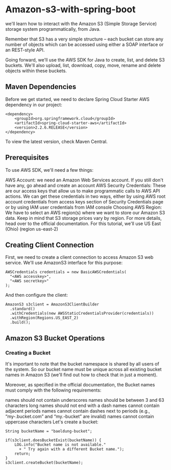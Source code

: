 # Amazon-s3-with-spring-boot

we'll learn how to interact with the Amazon S3 (Simple Storage Service) storage system programmatically, from Java.

Remember that S3 has a very simple structure – each bucket can store any number of objects which can be accessed using either a SOAP interface or an REST-style API.

Going forward, we'll use the AWS SDK for Java to create, list, and delete S3 buckets. We'll also upload, list, download, copy, move, rename and delete objects within these buckets.

## Maven Dependencies
Before we get started, we need to declare Spring Cloud Starter AWS dependency in our project:

```javasript
<dependency>
    <groupId>org.springframework.cloud</groupId>
    <artifactId>spring-cloud-starter-aws</artifactId>
    <version>2.2.6.RELEASE</version>
</dependency>
```
To view the latest version, check Maven Central.

## Prerequisites
To use AWS SDK, we'll need a few things:

AWS Account: we need an Amazon Web Services account. If you still don't have any, go ahead and create an account
AWS Security Credentials: These are our access keys that allow us to make programmatic calls to AWS API actions. We can get these credentials in two ways, either by using AWS root account credentials from access keys section of Security Credentials page or by using IAM user credentials from IAM console
Choosing AWS Region: We have to select an AWS region(s) where we want to store our Amazon S3 data. Keep in mind that S3 storage prices vary by region. For more details, head over to the official documentation. For this tutorial, we'll use US East (Ohio) (region us-east-2)
## Creating Client Connection
First, we need to create a client connection to access Amazon S3 web service. We'll use AmazonS3 interface for this purpose:
```javasript
AWSCredentials credentials = new BasicAWSCredentials(
  "<AWS accesskey>", 
  "<AWS secretkey>"
);
```
And then configure the client:
```javasript
AmazonS3 s3client = AmazonS3ClientBuilder
  .standard()
  .withCredentials(new AWSStaticCredentialsProvider(credentials))
  .withRegion(Regions.US_EAST_2)
  .build();
```
## Amazon S3 Bucket Operations <br>
### Creating a Bucket
It's important to note that the bucket namespace is shared by all users of the system. So our bucket name must be unique across all existing bucket names in Amazon S3 (we'll find out how to check that in just a moment).


Moreover, as specified in the official documentation, the Bucket names must comply with the following requirements:

names should not contain underscores
names should be between 3 and 63 characters long
names should not end with a dash
names cannot contain adjacent periods
names cannot contain dashes next to periods (e.g., “my-.bucket.com” and “my.-bucket” are invalid)
names cannot contain uppercase characters
Let's create a bucket:

```javasript
String bucketName = "baeldung-bucket";

if(s3client.doesBucketExist(bucketName)) {
    LOG.info("Bucket name is not available."
      + " Try again with a different Bucket name.");
    return;
}
s3client.createBucket(bucketName);
```
